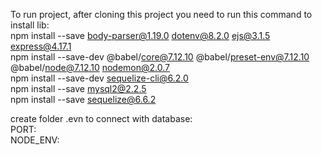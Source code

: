 To run project, after cloning this project you need to run this command to install lib:<br>
npm install --save body-parser@1.19.0 dotenv@8.2.0 ejs@3.1.5 express@4.17.1<br>
npm install --save-dev @babel/core@7.12.10 @babel/preset-env@7.12.10 @babel/node@7.12.10 nodemon@2.0.7<br>
npm install --save-dev sequelize-cli@6.2.0<br>
npm install --save mysql2@2.2.5<br>
npm install --save sequelize@6.6.2

create folder .evn to connect with database:<br>
PORT: <br>
NODE_ENV:
